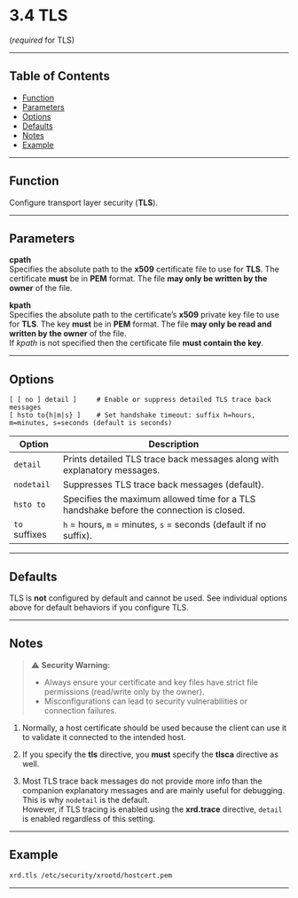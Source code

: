 # 3.4 TLS  
(*required* for TLS)

---

## Table of Contents

- [Function](#function)  
- [Parameters](#parameters)  
- [Options](#options)  
- [Defaults](#defaults)  
- [Notes](#notes)  
- [Example](#example)  

---

## Function

Configure transport layer security (**TLS**).

---

## Parameters

**cpath**  
Specifies the absolute path to the **x509** certificate file to use for **TLS**. The certificate **must** be in **PEM** format. The file **may only be written by the owner** of the file.

**kpath**  
Specifies the absolute path to the certificate’s **x509** private key file to use for **TLS**. The key **must** be in **PEM** format. The file **may only be read and written by the owner** of the file.  
If *kpath* is not specified then the certificate file **must contain the key**.

---

## Options

```plaintext
[ [ no ] detail ]     # Enable or suppress detailed TLS trace back messages
[ hsto to{h|m|s} ]    # Set handshake timeout: suffix h=hours, m=minutes, s=seconds (default is seconds)
```

| Option         | Description                                                                                               |
|----------------|-----------------------------------------------------------------------------------------------------------|
| `detail`       | Prints detailed TLS trace back messages along with explanatory messages.                                  |
| `nodetail`     | Suppresses TLS trace back messages (default).                                                             |
| `hsto to`      | Specifies the maximum allowed time for a TLS handshake before the connection is closed.                   |
| `to` suffixes  | `h` = hours, `m` = minutes, `s` = seconds (default if no suffix).                                          |

---

## Defaults

TLS is **not** configured by default and cannot be used. See individual options above for default behaviors if you configure TLS.

---

## Notes

> ⚠️ **Security Warning:**  
>  
> - Always ensure your certificate and key files have strict file permissions (read/write only by the owner).  
> - Misconfigurations can lead to security vulnerabilities or connection failures.  

1. Normally, a host certificate should be used because the client can use it to validate it connected to the intended host.

2. If you specify the **tls** directive, you **must** specify the **tlsca** directive as well.

3. Most TLS trace back messages do not provide more info than the companion explanatory messages and are mainly useful for debugging. This is why `nodetail` is the default.  
   However, if TLS tracing is enabled using the **xrd.trace** directive, `detail` is enabled regardless of this setting.

---

## Example

```bash
xrd.tls /etc/security/xrootd/hostcert.pem
```

---
